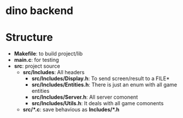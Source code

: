 # dino backend

# Structure

- **Makefile**: to build project/lib
- **main.c**: for testing
- **src**: project source
    - **src/Includes**: All headers
        - **src/Includes/Display.h**: To send screen/result to a FILE*
        - **src/Includes/Entities.h**: There is just an enum with all game entities
        - **src/Includes/Server.h**: All server comonent
        - **src/Includes/Utils.h**: It deals with all game comonents
    - **src/*.c**: save behavious as **Includes/*.h**